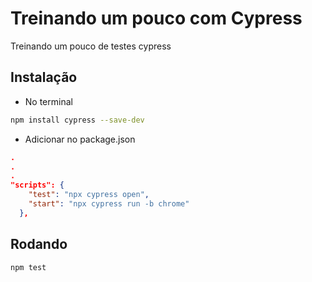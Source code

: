 # Treinando um pouco com Cypress

Treinando um pouco de testes cypress

## Instalação

- No terminal

```bash
npm install cypress --save-dev
```

- Adicionar no package.json

```json
.
.
.
"scripts": {
    "test": "npx cypress open",
    "start": "npx cypress run -b chrome"
  },
```

## Rodando

```bash
npm test
````